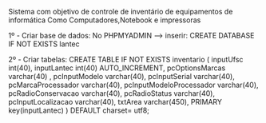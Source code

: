 Sistema com objetivo de controle de inventário de equipamentos de informática
Como Computadores,Notebook e impressoras








1º - Criar base de dados:
No PHPMYADMIN -->
inserir:
CREATE DATABASE IF NOT EXISTS lantec



2º - Criar tabelas:
CREATE TABLE IF NOT EXISTS inventario (
inputUfsc int(40),
inputLantec int(40) AUTO_INCREMENT,
pcOptionsMarcas varchar(40) ,
pcInputModelo varchar(40),
pcInputSerial varchar(40),
pcMarcaProcessador varchar(40),
pcInputModeloProcessador varchar(40),
pcRadioConservacao varchar(40),
pcRadioStatus varchar(40),
pcInputLocalizacao varchar(40),
txtArea varchar(450),
    PRIMARY key(inputLantec)
) DEFAULT charset= utf8; 



